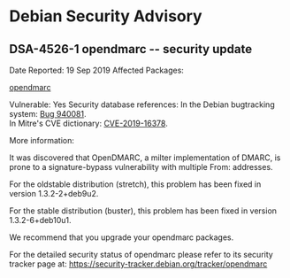 
Debian Security Advisory
========================


DSA-4526-1 opendmarc -- security update
---------------------------------------



Date Reported:
19 Sep 2019
Affected Packages:

[opendmarc](https://packages.debian.org/src:opendmarc)

Vulnerable:
Yes
Security database references:
In the Debian bugtracking system: [Bug 940081](https://bugs.debian.org/cgi-bin/bugreport.cgi?bug=940081).  
In Mitre's CVE dictionary: [CVE-2019-16378](https://security-tracker.debian.org/tracker/CVE-2019-16378).  

More information:

It was discovered that OpenDMARC, a milter implementation of DMARC, is
prone to a signature-bypass vulnerability with multiple From: addresses.


For the oldstable distribution (stretch), this problem has been fixed
in version 1.3.2-2+deb9u2.


For the stable distribution (buster), this problem has been fixed in
version 1.3.2-6+deb10u1.


We recommend that you upgrade your opendmarc packages.


For the detailed security status of opendmarc please refer to its
security tracker page at:
<https://security-tracker.debian.org/tracker/opendmarc>





